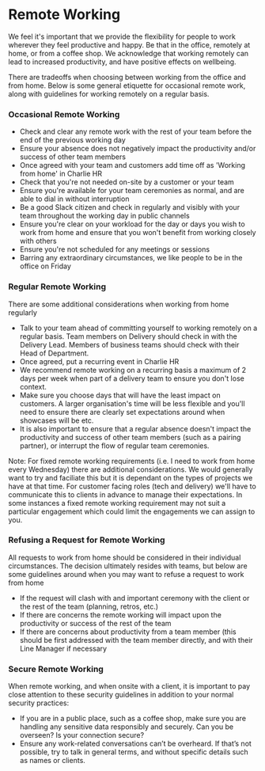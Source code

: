# Remote Working

We feel it's important that we provide the flexibility for people to work wherever they feel productive and happy. Be that in the office, remotely at home, or from a coffee shop. We acknowledge that working remotely can lead to increased productivity, and have positive effects on wellbeing.

There are tradeoffs when choosing between working from the office and from home. Below is some general etiquette for occasional remote work, along with guidelines for working remotely on a regular basis.


### Occasional Remote Working
- Check and clear any remote work with the rest of your team before the end of the previous working day
- Ensure your absence does not negatively impact the productivity and/or success of other team members
- Once agreed with your team and customers add time off as 'Working from home' in Charlie HR
- Check that you're not needed on-site by a customer or your team
- Ensure you're available for your team ceremonies as normal, and are able to dial in without interruption
- Be a good Slack citizen and check in regularly and visibly with your team throughout the working day in public channels
- Ensure you're clear on your workload for the day or days you wish to work from home and ensure that you won't benefit from working closely with others
- Ensure you're not scheduled for any meetings or sessions
- Barring any extraordinary circumstances, we like people to be in the office on Friday

### Regular Remote Working

There are some additional considerations when working from home regularly

- Talk to your team ahead of committing yourself to working remotely on a regular basis. Team members on Delivery should check in with the Delivery Lead. Members of business teams should check with their Head of Department.
- Once agreed, put a recurring event in Charlie HR
- We recommend remote working on a recurring basis a maximum of 2 days per week when part of a delivery team to ensure you don't lose context.
- Make sure you choose days that will have the least impact on customers. A larger organisation's time will be less flexible and you'll need to ensure there are clearly set expectations around when showcases will be etc.
- It is also important to ensure that a regular absence doesn't impact the productivity and success of other team members (such as a pairing partner), or interrupt the flow of regular team ceremonies.

Note: 
For fixed remote working requirements (i.e. I need to work from home every Wednesday) there are additional considerations. We would generally want to try and faciliate this but it is dependant on the types of projects we have at that time. For customer facing roles (tech and delivery) we'll have to communicate this to clients in advance to manage their expectations. In some instances a fixed remote working requirement may not suit a particular engagement which could limit the engagements we can assign to you. 

### Refusing a Request for Remote Working

All requests to work from home should be considered in their individual circumstances. The decision ultimately resides with teams, but below are some guidelines around when you may want to refuse a request to work from home

- If the request will clash with and important ceremony with the client or the rest of the team (planning, retros, etc.)
- If there are concerns the remote working will impact upon the productivity or success of the rest of the team
- If there are concerns about productivity from a team member (this should be first addressed with the team member directly, and with their Line Manager if necessary

### Secure Remote Working

When remote working, and when onsite with a client, it is important to pay close attention to these security guidelines in addition to your normal security practices:

- If you are in a public place, such as a coffee shop, make sure you are handling any sensitive data responsibly and securely. Can you be overseen? Is your connection secure?
 - Ensure any work-related conversations can’t be overheard. If that’s not possible, try to talk in general terms, and without specific details such as names or clients.
